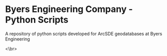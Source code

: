 <h1>Byers Engineering Company - Python Scripts</h1>
<p>A repository of python scripts developed for ArcSDE geodatabases at Byers Engineering</p>
<\br>
